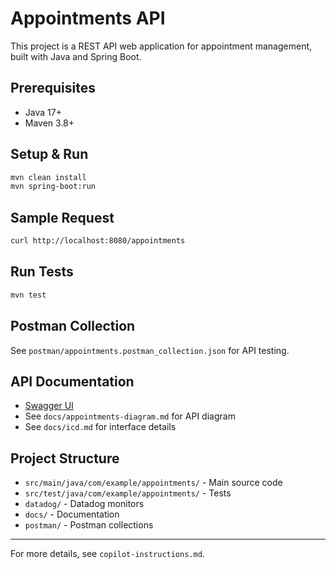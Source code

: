 # Appointments API

This project is a REST API web application for appointment management, built with Java and Spring Boot.

## Prerequisites

- Java 17+
- Maven 3.8+

## Setup & Run

```bash
mvn clean install
mvn spring-boot:run
```

## Sample Request

```bash
curl http://localhost:8080/appointments
```

## Run Tests

```bash
mvn test
```

## Postman Collection

See `postman/appointments.postman_collection.json` for API testing.

## API Documentation

- [Swagger UI](http://localhost:8080/swagger-ui.html)
- See `docs/appointments-diagram.md` for API diagram
- See `docs/icd.md` for interface details

## Project Structure

- `src/main/java/com/example/appointments/` - Main source code
- `src/test/java/com/example/appointments/` - Tests
- `datadog/` - Datadog monitors
- `docs/` - Documentation
- `postman/` - Postman collections

---

For more details, see `copilot-instructions.md`.
